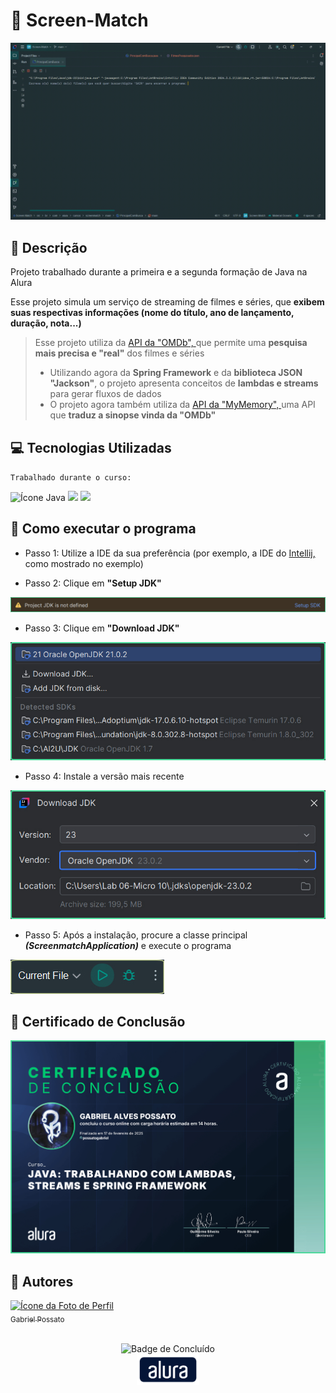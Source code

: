 # 📱 Screen-Match

<img src = "img/Demonstração.gif" alt = "GIF da demonstração do projeto"/>

## 📰 Descrição

Projeto trabalhado durante a primeira e a segunda formação de Java na Alura

Esse projeto simula um serviço de streaming de filmes e séries, que **exibem suas respectivas informações (nome do título, ano de lançamento, duração, nota...)**

> Esse projeto utiliza da <a href = "https://www.omdbapi.com/"> API da "OMDb", </a> que permite uma **pesquisa mais precisa e "real"** dos filmes e séries 
> - Utilizando agora da **Spring Framework** e da **biblioteca JSON "Jackson"**, o projeto apresenta conceitos de **lambdas e streams** para gerar fluxos de dados
> - O projeto agora também utiliza da <a href = "https://mymemory.translated.net/"> API da "MyMemory", </a> uma API que **traduz a sinopse vinda da "OMDb"**

## 💻 Tecnologias Utilizadas
`Trabalhado durante o curso:`

<img src="https://cdn.jsdelivr.net/gh/devicons/devicon@latest/icons/java/java-plain.svg" height = "40" alt = "Ícone Java"/> <img src="https://cdn.jsdelivr.net/gh/devicons/devicon@latest/icons/spring/spring-original.svg" height = "40"/> <img src="https://cdn.jsdelivr.net/gh/devicons/devicon@latest/icons/json/json-plain.svg" height = "40"/> 

## 💾 Como executar o programa

- Passo 1: Utilize a IDE da sua preferência (por exemplo, a IDE do <a href = "https://www.jetbrains.com/pt-br/idea/"> Intellij, </a> como mostrado no exemplo) 

- Passo 2: Clique em **"Setup JDK"**
<img src = "img/Passo1.jpg">

- Passo 3: Clique em **"Download JDK"**
<img src = "img/Passo2.jpg">

- Passo 4: Instale a versão mais recente
<img src = "img/Passo3.jpg">

- Passo 5: Após a instalação, procure a classe principal ***(ScreenmatchApplication)*** e execute o programa
<img src = "img/Passo4.jpg">

## 🏅 Certificado de Conclusão 

<img src = "img/Certificado4.jpg" alt = "Certificado de Conclusão da Alura"/> 

## 🙋 Autores
[<img loading="lazy" src="https://avatars.githubusercontent.com/u/136634888?v=4" width=80 alt = "Ícone da Foto de Perfil"> <br> <sub> Gabriel Possato </sub>](https://github.com/possatogabriel)
<br>
<br>
<p align = "center"> <img alt="Badge de Concluído" src="https://img.shields.io/badge/STATUS%20%20%20%20%20%20%20%20%20%20%20%20%20%20%20-em desenvolvimento-blue?style=for-the-badge"> <br/> <img src = "img/alura1.png" height = "50" alt = "Logo da Alura"></p>